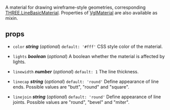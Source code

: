 A material for drawing wireframe-style geometries, corresponding [THREE.LineBasicMaterial](https://threejs.org/docs/index.html#api/materials/LineBasicMaterial). Properties of [VglMaterial](vgl-material) are also available as mixin. 



## props 
- `color` ***string*** (*optional*) `default: '#fff'` 
CSS style color of the material. 

- `lights` ***boolean*** (*optional*) 
A boolean whether the material is affected by lights. 

- `linewidth` ***number*** (*optional*) `default: 1` 
The line thickness. 

- `linecap` ***string*** (*optional*) `default: 'round'` 
Define appearance of line ends. Possible values are "butt", "round" and "square". 

- `linejoin` ***string*** (*optional*) `default: 'round'` 
Define appearance of line joints. Possible values are "round", "bevel" and "miter". 



